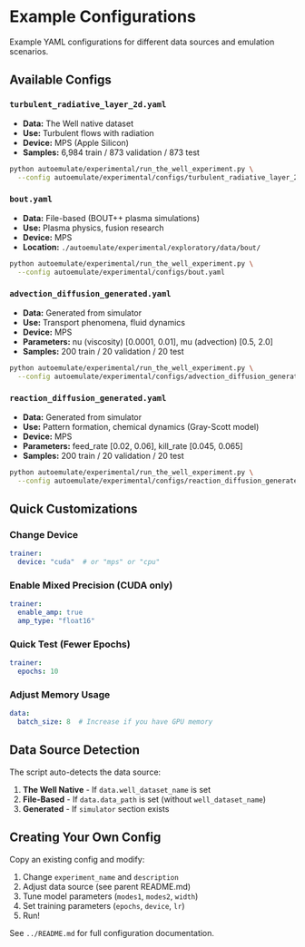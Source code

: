 # Example Configurations

Example YAML configurations for different data sources and emulation scenarios.

## Available Configs

### `turbulent_radiative_layer_2d.yaml`
- **Data:** The Well native dataset
- **Use:** Turbulent flows with radiation
- **Device:** MPS (Apple Silicon)
- **Samples:** 6,984 train / 873 validation / 873 test

```bash
python autoemulate/experimental/run_the_well_experiment.py \
  --config autoemulate/experimental/configs/turbulent_radiative_layer_2d.yaml
```

### `bout.yaml`
- **Data:** File-based (BOUT++ plasma simulations)
- **Use:** Plasma physics, fusion research
- **Device:** MPS
- **Location:** `./autoemulate/experimental/exploratory/data/bout/`

```bash
python autoemulate/experimental/run_the_well_experiment.py \
  --config autoemulate/experimental/configs/bout.yaml
```

### `advection_diffusion_generated.yaml`
- **Data:** Generated from simulator
- **Use:** Transport phenomena, fluid dynamics
- **Device:** MPS
- **Parameters:** nu (viscosity) [0.0001, 0.01], mu (advection) [0.5, 2.0]
- **Samples:** 200 train / 20 validation / 20 test

```bash
python autoemulate/experimental/run_the_well_experiment.py \
  --config autoemulate/experimental/configs/advection_diffusion_generated.yaml
```

### `reaction_diffusion_generated.yaml`
- **Data:** Generated from simulator
- **Use:** Pattern formation, chemical dynamics (Gray-Scott model)
- **Device:** MPS
- **Parameters:** feed_rate [0.02, 0.06], kill_rate [0.045, 0.065]
- **Samples:** 200 train / 20 validation / 20 test

```bash
python autoemulate/experimental/run_the_well_experiment.py \
  --config autoemulate/experimental/configs/reaction_diffusion_generated.yaml
```

## Quick Customizations

### Change Device
```yaml
trainer:
  device: "cuda"  # or "mps" or "cpu"
```

### Enable Mixed Precision (CUDA only)
```yaml
trainer:
  enable_amp: true
  amp_type: "float16"
```

### Quick Test (Fewer Epochs)
```yaml
trainer:
  epochs: 10
```

### Adjust Memory Usage
```yaml
data:
  batch_size: 8  # Increase if you have GPU memory
```

## Data Source Detection

The script auto-detects the data source:

1. **The Well Native** - If `data.well_dataset_name` is set
2. **File-Based** - If `data.data_path` is set (without `well_dataset_name`)
3. **Generated** - If `simulator` section exists

## Creating Your Own Config

Copy an existing config and modify:

1. Change `experiment_name` and `description`
2. Adjust data source (see parent README.md)
3. Tune model parameters (`modes1`, `modes2`, `width`)
4. Set training parameters (`epochs`, `device`, `lr`)
5. Run!

See `../README.md` for full configuration documentation.
